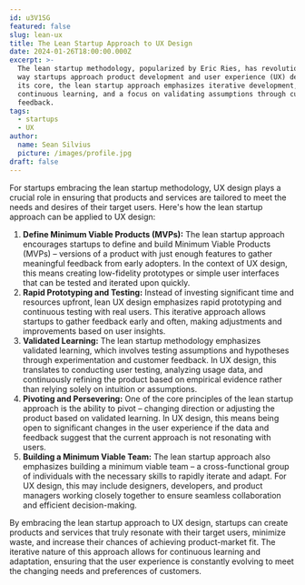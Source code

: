```yaml
---
id: u3V1SG
featured: false
slug: lean-ux
title: The Lean Startup Approach to UX Design
date: 2024-01-26T18:00:00.000Z
excerpt: >-
  The lean startup methodology, popularized by Eric Ries, has revolutionized the
  way startups approach product development and user experience (UX) design. At
  its core, the lean startup approach emphasizes iterative development,
  continuous learning, and a focus on validating assumptions through customer
  feedback.
tags:
  - startups
  - UX
author:
  name: Sean Silvius
  picture: /images/profile.jpg
draft: false
---
```


For startups embracing the lean startup methodology, UX design plays a crucial role in ensuring that products and services are tailored to meet the needs and desires of their target users. Here's how the lean startup approach can be applied to UX design:

1. **Define Minimum Viable Products (MVPs):** The lean startup approach encourages startups to define and build Minimum Viable Products (MVPs) – versions of a product with just enough features to gather meaningful feedback from early adopters. In the context of UX design, this means creating low-fidelity prototypes or simple user interfaces that can be tested and iterated upon quickly.
2. **Rapid Prototyping and Testing:** Instead of investing significant time and resources upfront, lean UX design emphasizes rapid prototyping and continuous testing with real users. This iterative approach allows startups to gather feedback early and often, making adjustments and improvements based on user insights.
3. **Validated Learning:** The lean startup methodology emphasizes validated learning, which involves testing assumptions and hypotheses through experimentation and customer feedback. In UX design, this translates to conducting user testing, analyzing usage data, and continuously refining the product based on empirical evidence rather than relying solely on intuition or assumptions.
4. **Pivoting and Persevering:** One of the core principles of the lean startup approach is the ability to pivot – changing direction or adjusting the product based on validated learning. In UX design, this means being open to significant changes in the user experience if the data and feedback suggest that the current approach is not resonating with users.
5. **Building a Minimum Viable Team:** The lean startup approach also emphasizes building a minimum viable team – a cross-functional group of individuals with the necessary skills to rapidly iterate and adapt. For UX design, this may include designers, developers, and product managers working closely together to ensure seamless collaboration and efficient decision-making.

By embracing the lean startup approach to UX design, startups can create products and services that truly resonate with their target users, minimize waste, and increase their chances of achieving product-market fit. The iterative nature of this approach allows for continuous learning and adaptation, ensuring that the user experience is constantly evolving to meet the changing needs and preferences of customers.

